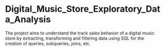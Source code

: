 # Digital_Music_Store_Exploratory_Data_Analysis
The project aims to understand the track sales behavior of a digital music store by extracting, transforming and filtering data using SQL for the creation of queries, subqueries, joins, etc.
